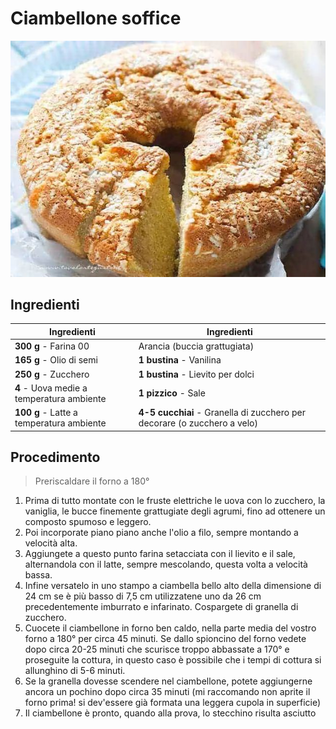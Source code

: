 # Ciambellone soffice

![](img/Ciambellone-soffice.jpg)

## Ingredienti

| Ingredienti                  | Ingredienti             |
| ---------------------------- | ----------------------- |
| **300 g** - Farina 00 | Arancia (buccia grattugiata) |
| **165 g** - Olio di semi | **1 bustina** - Vanilina |
| **250 g** - Zucchero | **1 bustina** - Lievito per dolci |
| **4** - Uova medie a temperatura ambiente | **1 pizzico** - Sale |
| **100 g** - Latte a temperatura ambiente| **4-5 cucchiai** - Granella di zucchero per decorare (o zucchero a velo) |

## Procedimento

> Preriscaldare il forno a 180°

1. Prima di tutto montate con le fruste elettriche le uova con lo zucchero, la vaniglia, le bucce finemente grattugiate degli agrumi, fino ad ottenere un composto spumoso e leggero.
1. Poi incorporate piano piano anche l'olio a filo, sempre montando a velocità alta.
1. Aggiungete a questo punto farina setacciata con il lievito e il sale, alternandola con il latte, sempre mescolando, questa volta a velocità bassa.
1. Infine versatelo in uno stampo a ciambella bello alto della dimensione di 24 cm se è più basso di 7,5 cm  utilizzatene uno da 26 cm precedentemente imburrato e infarinato. Cospargete di granella di zucchero.
1. Cuocete il ciambellone in forno ben caldo, nella parte media del vostro forno a 180° per circa 45 minuti.  Se dallo spioncino del forno vedete dopo circa 20-25 minuti che scurisce troppo abbassate a 170° e proseguite la cottura, in questo caso è possibile che i tempi di cottura si allunghino di 5-6 minuti.
1. Se la granella dovesse scendere nel ciambellone, potete aggiungerne ancora un pochino dopo circa 35 minuti (mi raccomando non aprite il forno prima! si dev'essere già formata una leggera cupola in superficie)
1. Il ciambellone è pronto, quando alla prova, lo stecchino risulta asciutto

